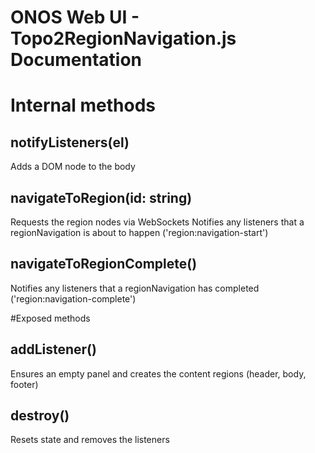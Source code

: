 ONOS Web UI - Topo2RegionNavigation.js Documentation
====================================

# Internal methods
## notifyListeners(el)
Adds a DOM node to the body

## navigateToRegion(id: string)
Requests the region nodes via WebSockets
Notifies any listeners that a regionNavigation is about to happen ('region:navigation-start')

## navigateToRegionComplete()
Notifies any listeners that a regionNavigation has completed ('region:navigation-complete')

#Exposed methods
## addListener()
Ensures an empty panel and creates the content regions (header, body, footer)

## destroy()
Resets state and removes the listeners

